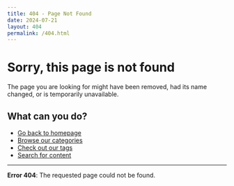 ```yaml
---
title: 404 - Page Not Found
date: 2024-07-21
layout: 404
permalink: /404.html
---
```


# Sorry, this page is not found

The page you are looking for might have been removed, had its name changed, or is temporarily unavailable.

## What can you do?

- [Go back to homepage](/)
- [Browse our categories](/categories/)
- [Check out our tags](/tags/)
- [Search for content](/search/)

---

**Error 404**: The requested page could not be found.
